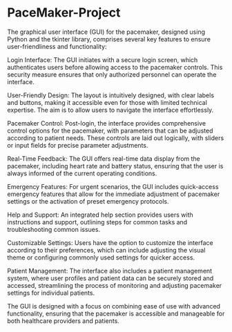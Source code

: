 # PaceMaker-Project
The graphical user interface (GUI) for the pacemaker, designed using Python and the tkinter library, comprises several key features to ensure user-friendliness and functionality:

Login Interface: The GUI initiates with a secure login screen, which authenticates users before allowing access to the pacemaker controls. This security measure ensures that only authorized personnel can operate the interface.

User-Friendly Design: The layout is intuitively designed, with clear labels and buttons, making it accessible even for those with limited technical expertise. The aim is to allow users to navigate the interface effortlessly.

Pacemaker Control: Post-login, the interface provides comprehensive control options for the pacemaker, with parameters that can be adjusted according to patient needs. These controls are laid out logically, with sliders or input fields for precise parameter adjustments.

Real-Time Feedback: The GUI offers real-time data display from the pacemaker, including heart rate and battery status, ensuring that the user is always informed of the current operating conditions.

Emergency Features: For urgent scenarios, the GUI includes quick-access emergency features that allow for the immediate adjustment of pacemaker settings or the activation of preset emergency protocols.

Help and Support: An integrated help section provides users with instructions and support, outlining steps for common tasks and troubleshooting common issues.

Customizable Settings: Users have the option to customize the interface according to their preferences, which can include adjusting the visual theme or configuring commonly used settings for quicker access.

Patient Management: The interface also includes a patient management system, where user profiles and patient data can be securely stored and accessed, streamlining the process of monitoring and adjusting pacemaker settings for individual patients.

The GUI is designed with a focus on combining ease of use with advanced functionality, ensuring that the pacemaker is accessible and manageable for both healthcare providers and patients.
